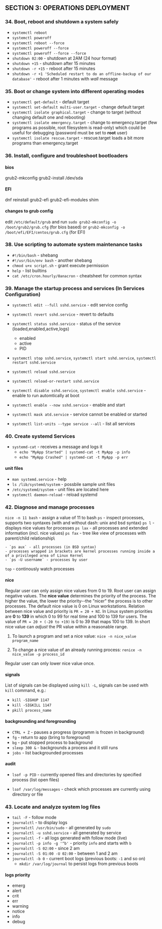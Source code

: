 ## SECTION 3: OPERATIONS DEPLOYMENT

### 34. Boot, reboot and shutdown a system safely

* `systemctl reboot`
* `systemctl poweroff`
* `systemctl reboot --force`
* `systemctl poweroff --force`
* `systemctl poweroff --force --force`
* `shutdown 02:00` - shutdown at 2AM (24 hour format)
* `shutdown +15` - shutdown after 15 minutes
* `shutdown -r +15` - reboot after 15 minutes
* `shutdown -r +1 'Scheduled restart to do an offline-backup of our database'` - reboot after 1 minutes with *wall* message

### 35. Boot or change system into different operating modes

* `systemctl get-default` - default target
* `systemctl set-default multi-user.target` - change default target
* `systemctl isolate graphical.target` - change to target (without changing default one and rebooting)
* `systemctl isolate emergency.target` - change to emergency.target (few programs as possible, root filesystem is read-only) which could be useful for debugging (password must be set to **root** user)
* `systemctl isolate rescue.target` - rescue.target loads a bit more programs than emergency.target 

### 36. Install, configure and troubleshoot bootloaders

#### bios
grub2-mkconfig
grub2-install /dev/sda

#### EFI
dnf reinstall grub2-efi grub2-efi-modules shim

#### changes to grub config
edit `/etc/default/grub`  and  run `sudo grub2-mkconfig -o /boot/grub2/grub.cfg` (for bios based) or `grub2-mkconfig -o /boot/efi/EFI/centos/grub.cfg` (for EFI)

### 38. Use scripting to automate system maintenance tasks
* `#!/bin/bash` - shebang
* `#!/usr/bin/env bash` - another shebang
* `chmod u+x script.sh` - grant execute permission
* `help` - list builtins
* `cat /etc/cron.hourly/0anacron` - cheatsheet for common syntax

### 39. Manage the startup process and services (In Services Configuration)
* `systemctl edit --full sshd.service` - edit service config
* `systemctl revert sshd.service` - revert to defaults
* `systemctl status sshd.service` - status of the service (loaded,enabled,active,logs)
    - enabled
    - active
    - PID

* `systemctl stop sshd.service`, `systemctl start sshd.service`, `systemctl restart sshd.service`
* `systemctl reload sshd.service`
* `systemctl reload-or-restart sshd.service`
* `systemctl disable sshd.service`, `systemctl enable sshd.service` - enable to run automtically at boot
* `systemctl enable --now sshd.service` - enable and start
* `systemctl mask atd.service` - service cannot be enabled or started
* `systemctl list-units --type service --all` - list all services

### 40. Create systemd Services

* `systemd-cat` - receives a message and logs it
    - `echo "MyApp Started" | systemd-cat -t MyApp -p info`
    - `echo "MyApp Crashed" | systemd-cat -t MyApp -p err`

#### unit files
* `man systemd.service` - help
* `ls /lib/systemd/system` - possbile sample unit files
* `/etc/systemd/system` - unit files are located here
* `systemctl daemon-reload` - reload systemd

### 42. Diagnose and manage processes
`nice -n 11 bash` - assign a value of 11 to bash
`ps` - inspect processes, supports two syntaxes (with and without dash: unix and bsd syntax)
`ps l` - displays nice values for processes
`ps lax` - all processes and extended information (incl. nice values)
`ps fax` - tree like view of processes with parent/child relationship\

    - `ps aux` - all processes (in BSD syntax)
    - processes wrapped in brackets are kernel processes running inside a of a privileged area of Linux Kernel
    - `ps -U username` - processes by user
`top` - continously watch processes

#### nice

Regular user can only assign nice values from 0 to 19. Root user can assign negative values. The **nice value** determines the priority of the process. The higher the value, the lower the priority--the "nicer" the process is to other processes. The default nice value is 0 on Linux workstations. Relation between nice value and priority is `PR = 20 + NI`. In Linux system priorities are **0** to **139** in which 0 to 99 for real time and 100 to 139 for users. The value of `PR = 20 + (-20 to +19)` is 0 to 39 that maps 100 to 139. In short nice value can *adjust* the PR value within a reasonable range.

1. To launch a program and set a nice value:
`nice -n nice_value program_name`

2. To change a nice value of an already running process:
`renice -n nice_value -p process_id`

Regular user can only lower nice value once. 

#### signals
List of signals can be displayed using `kill -L`, signals can be used with `kill` command, e.g.:
* `kill -SIGHUP 1147`
* `kill -SIGKILL 1147`
* `pkill process_name`

#### backgrounding and foregrounding
* `CTRL + Z` - pauses a progress (programm is frozen in background)
* `fg` - return to app (bring to foreground)
* `bg` - put stopped process to background
* `sleep 300 &` - backgrounds a process and it still runs
* `jobs` - list backgrounded processes

#### audit 
* `lsof -p PID` - currently opened files and directories by specified process (list open files)

* `lsof /var/log/messages` - check which processes are currently using directory or file


### 43. Locate and analyze system log files
* `tail -F` - follow mode
* `journalctl` - to display logs
* `journalctl /usr/bin/sudo` - all generated by `sudo`
* `journalctl -u sshd.service` - all generated by service
* `journalctl -f` - all logs generated with follow mode (live)
* `journalctl -p info -g '^b'` - priority `info` and starts with `b`
* `journalctl -S 02:00` - since 2 am 
* `journalctl -S 01:00 -U 02:00` - between 1 and 2 am
* `journalctl -b 0` - current boot logs (previous boots: `-1` and so on)
    - `mkdir /var/log/journal` to persist logs from previous boots

#### logs priority
* emerg
* alert
* crit
* err
* warning
* notice
* info
* debug

